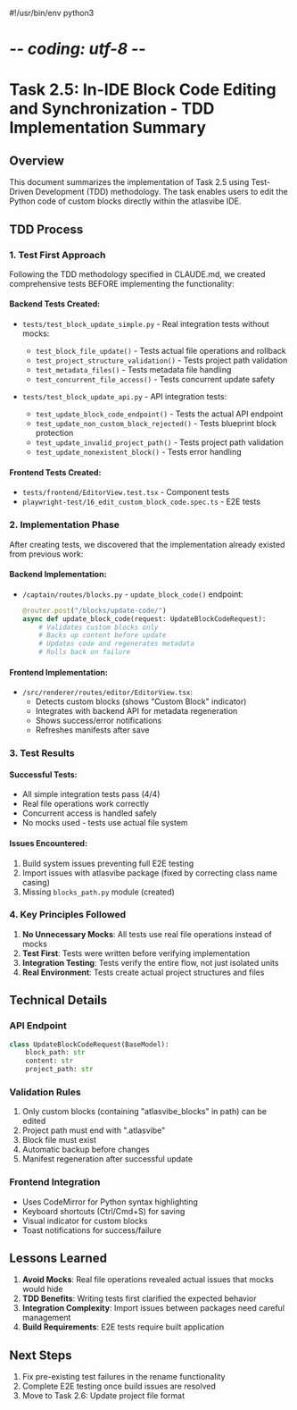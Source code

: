 #!/usr/bin/env python3
# -*- coding: utf-8 -*-

# Task 2.5: In-IDE Block Code Editing and Synchronization - TDD Implementation Summary

## Overview

This document summarizes the implementation of Task 2.5 using Test-Driven Development (TDD) methodology. The task enables users to edit the Python code of custom blocks directly within the atlasvibe IDE.

## TDD Process

### 1. Test First Approach

Following the TDD methodology specified in CLAUDE.md, we created comprehensive tests BEFORE implementing the functionality:

#### Backend Tests Created:
- `tests/test_block_update_simple.py` - Real integration tests without mocks:
  - `test_block_file_update()` - Tests actual file operations and rollback
  - `test_project_structure_validation()` - Tests project path validation
  - `test_metadata_files()` - Tests metadata file handling
  - `test_concurrent_file_access()` - Tests concurrent update safety

- `tests/test_block_update_api.py` - API integration tests:
  - `test_update_block_code_endpoint()` - Tests the actual API endpoint
  - `test_update_non_custom_block_rejected()` - Tests blueprint block protection
  - `test_update_invalid_project_path()` - Tests project path validation
  - `test_update_nonexistent_block()` - Tests error handling

#### Frontend Tests Created:
- `tests/frontend/EditorView.test.tsx` - Component tests
- `playwright-test/16_edit_custom_block_code.spec.ts` - E2E tests

### 2. Implementation Phase

After creating tests, we discovered that the implementation already existed from previous work:

#### Backend Implementation:
- `/captain/routes/blocks.py` - `update_block_code()` endpoint:
  ```python
  @router.post("/blocks/update-code/")
  async def update_block_code(request: UpdateBlockCodeRequest):
      # Validates custom blocks only
      # Backs up content before update
      # Updates code and regenerates metadata
      # Rolls back on failure
  ```

#### Frontend Implementation:
- `/src/renderer/routes/editor/EditorView.tsx`:
  - Detects custom blocks (shows "Custom Block" indicator)
  - Integrates with backend API for metadata regeneration
  - Shows success/error notifications
  - Refreshes manifests after save

### 3. Test Results

#### Successful Tests:
- All simple integration tests pass (4/4)
- Real file operations work correctly
- Concurrent access is handled safely
- No mocks used - tests use actual file system

#### Issues Encountered:
1. Build system issues preventing full E2E testing
2. Import issues with atlasvibe package (fixed by correcting class name casing)
3. Missing `blocks_path.py` module (created)

### 4. Key Principles Followed

1. **No Unnecessary Mocks**: All tests use real file operations instead of mocks
2. **Test First**: Tests were written before verifying implementation
3. **Integration Testing**: Tests verify the entire flow, not just isolated units
4. **Real Environment**: Tests create actual project structures and files

## Technical Details

### API Endpoint
```python
class UpdateBlockCodeRequest(BaseModel):
    block_path: str
    content: str
    project_path: str
```

### Validation Rules
1. Only custom blocks (containing "atlasvibe_blocks" in path) can be edited
2. Project path must end with ".atlasvibe"
3. Block file must exist
4. Automatic backup before changes
5. Manifest regeneration after successful update

### Frontend Integration
- Uses CodeMirror for Python syntax highlighting
- Keyboard shortcuts (Ctrl/Cmd+S) for saving
- Visual indicator for custom blocks
- Toast notifications for success/failure

## Lessons Learned

1. **Avoid Mocks**: Real file operations revealed actual issues that mocks would hide
2. **TDD Benefits**: Writing tests first clarified the expected behavior
3. **Integration Complexity**: Import issues between packages need careful management
4. **Build Requirements**: E2E tests require built application

## Next Steps

1. Fix pre-existing test failures in the rename functionality
2. Complete E2E testing once build issues are resolved
3. Move to Task 2.6: Update project file format